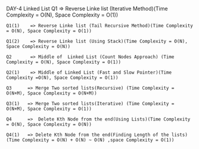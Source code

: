 DAY-4 Linked List
    Q1       => Reverse Linke list (Iterative Method)(Time Complexity = O(N), Space Complexity = O(1))

    Q1(1)    => Reverse Linke list (Tail Recursive Method)(Time Complexity = O(N), Space Complexity = O(1))

    Q1(2)    => Reverse Linke list (Using Stack)(Time Complexity = O(N), Space Complexity = O(N))

    Q2       => Middle of  Linked List (Count Nodes Approach) (Time Complexity = O(N), Space Complexity = O(1))

    Q2(1)    => Middle of Linked List (Fast and Slow Pointer)(Time Complexity =O(N), Space Complexity = O(1))

    Q3      => Merge Two sorted lists(Recursive) (Time Complexity = O(N+M), Space Complexity = O(N+M))

    Q3(1)   => Merge Two sorted lists(Iterative) (Time Complexity = O(N+M), Space Complexity = O(1))

    Q4      =>  Delete Kth Node from the end(Using Lists)(Time Complexity = O(N), Space Complexity = O(N))

    Q4(1)   => Delete Kth Node from the end(Finding Length of the lists)(Time Complexity = O(N) + O(N) ~ O(N) ,space Complexity = O(1))
     